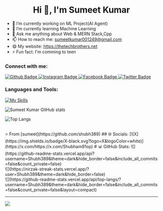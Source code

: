 <h1 align="center">Hi 👋, I'm Sumeet Kumar</h1>

- 🔭 I’m currently working on ML Project(AI Agent)
- 🌱 I’m currently learning Machine Learning 
- 💬 Ask me anything about Web & MERN Stack,Cpp 
- 📫 How to reach me: sumeetkumar001249@gmail.com
- 😄 My website: https://thetechbrothers.net
- ⚡ Fun fact: I'm comming to teen
  
### Connect with me:
<div id="badges">
  <a href="https://github.com/shubh398">
    <img src="https://img.shields.io/badge/Github-white?style=for-the-badge&logo=Github&logoColor=black" alt="Github Badge"/>
  </a>
  
   <a href="https://www.instagram.com/_shubham_.91">
    <img src="https://img.shields.io/badge/Instagram-purple?style=for-the-badge&logo=instagram&logoColor=white" alt="Instagram Badge"/>
  </a>
   <a href=https://m.facebook.com/profile.php?id=100016445918960>
    <img src="https://img.shields.io/badge/Facebook-blue?style=for-the-badge&logo=facebook&logoColor=white" alt="Facebook Badge"/>
  </a>
   <a href="https://x.com/Shubham91op?t=HNzSbzB6LhBgDLcTKIaH5g&s=09">
    <img src="https://img.shields.io/badge/Twitter-blue?style=for-the-badge&logo=twitter&logoColor=white" alt="Twitter Badge"/>
  </a>
</div>

### Languages and Tools:
[![My Skills](https://skillicons.dev/icons?i=ethereum,react,firebase,github,git,postman,figma,xd&perline=5)](https://skillicons.dev)

![Sumeet Kumar GitHub stats](https://github-readme-stats.vercel.app/api?username=axiftaj&show_icons=true&theme=dark)

![Top Langs](https://github-readme-stats.vercel.app/api/top-langs/?username=axiftaj&theme=dark)


<br>
⭐️ From [sumeet](https://github.com/shubh389)
## 🌐 Socials:
[![X](https://img.shields.io/badge/X-black.svg?logo=X&logoColor=white)](https://x.com/https://x.com/Shubham91op) 
# 📊 GitHub Stats:
![](https://github-readme-stats.vercel.app/api?username=Shubh389&theme=dark&hide_border=false&include_all_commits=false&count_private=false)<br/>
![](https://nirzak-streak-stats.vercel.app/?user=Shubh389&theme=dark&hide_border=false)<br/>
![](https://github-readme-stats.vercel.app/api/top-langs/?username=Shubh389&theme=dark&hide_border=false&include_all_commits=false&count_private=false&layout=compact)

---
[![](https://visitcount.itsvg.in/api?id=Shubh389&icon=0&color=0)](https://visitcount.itsvg.in)

<!-- Proudly created with GPRM ( https://gprm.itsvg.in ) -->